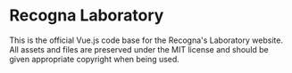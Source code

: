 # Recogna Laboratory

This is the official Vue.js code base for the Recogna's Laboratory website. All assets and files are preserved under the MIT license and should be given appropriate copyright when being used.
